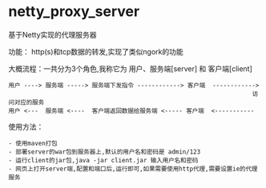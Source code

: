 # netty_proxy_server
基于Netty实现的代理服务器

功能：    http(s)和tcp数据的转发,实现了类似ngork的功能

大概流程：一共分为3个角色,我称它为 用户、服务端[server] 和 客户端[client]
```
用户 ----> 服务端 -----> 服务端下发指令 ------------> 客户端  ------------>
                                                                    访问对应的服务
用户 <---  服务端 <----  客户端返回数据给服务端 <----- 客户端  <-----------
```

使用方法：

    - 使用maven打包
    - 部署server的war包到服务器上,默认的用户名和密码是 admin/123
    - 运行client的jar包,java -jar client.jar 输入用户名和密码
    - 网页上打开server端,配置和端口后,运行即可,如果需要使用http代理,需要设置ie的代理服务
